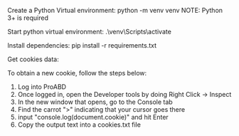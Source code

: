 Create a Python Virtual environment:
python -m venv venv
NOTE: Python 3+ is required

Start python virtual environment:
.\venv\Scripts\activate

Install dependencies:
pip install -r requirements.txt

Get cookies data:

To obtain a new cookie, follow the steps below:

1. Log into ProABD
2. Once logged in, open the Developer tools by doing Right Click -> Inspect
3. In the new window that opens, go to the Console tab
4. Find the carrot ">" indicating that your cursor goes there
5. input "console.log(document.cookie)" and hit Enter
6. Copy the output text into a cookies.txt file